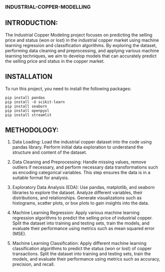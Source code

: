 ### **INDUSTRIAL-COPPER-MODELLING**

## INTRODUCTION:
The Industrial Copper Modeling project focuses on predicting the selling price and status (won or lost) in the industrial copper market using machine learning regression and classification algorithms. By exploring the dataset, performing data cleaning and preprocessing, and applying various machine learning techniques, we aim to develop models that can accurately predict the selling price and status in the copper market.

## INSTALLATION
To run this project, you need to install the following packages:
`````
pip install pandas
pip install -U scikit-learn
pip install seaborn
pip install openpyxl
pip install streamlit
``````
## METHODOLOGY:
1. Data Loading: Load the industrial copper dataset into the code using pandas library. Perform initial data exploration to understand the structure and content of the dataset.

2. Data Cleaning and Preprocessing: Handle missing values, remove outliers if necessary, and perform necessary data transformations such as encoding categorical variables. This step ensures the data is in a suitable format for analysis.

3. Exploratory Data Analysis (EDA): Use pandas, matplotlib, and seaborn libraries to explore the dataset. Analyze different variables, their distributions, and relationships. Generate visualizations such as histograms, scatter plots, or box plots to gain insights into the data.

4. Machine Learning Regression: Apply various machine learning regression algorithms to predict the selling price of industrial copper. Split the dataset into training and testing sets, train the models, and evaluate their performance using metrics such as mean squared error (MSE).

5. Machine Learning Classification: Apply different machine learning classification algorithms to predict the status (won or lost) of copper transactions. Split the dataset into training and testing sets, train the models, and evaluate their performance using metrics such as accuracy, precision, and recall.
